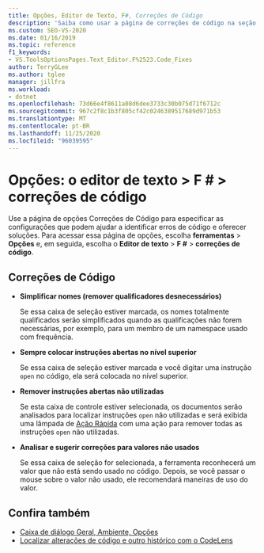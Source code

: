 ```yaml
---
title: Opções, Editor de Texto, F#, Correções de Código
description: 'Saiba como usar a página de correções de código na seção F # para especificar as configurações que podem ajudar a identificar erros de código e oferecer soluções.'
ms.custom: SEO-VS-2020
ms.date: 01/16/2019
ms.topic: reference
f1_keywords:
- VS.ToolsOptionsPages.Text_Editor.F%2523.Code_Fixes
author: TerryGLee
ms.author: tglee
manager: jillfra
ms.workload:
- dotnet
ms.openlocfilehash: 73d66e4f8611a08d6dee3733c30b075d71f6712c
ms.sourcegitcommit: 967c2f8c1b3f805cf42c0246389517689d971b53
ms.translationtype: MT
ms.contentlocale: pt-BR
ms.lasthandoff: 11/25/2020
ms.locfileid: "96039595"
---
```

# <a name="options-text-editor--f--code-fixes"></a>Opções: o editor de texto > F # > correções de código

Use a página de opções Correções de Código para especificar as configurações que podem ajudar a identificar erros de código e oferecer soluções. Para acessar essa página de opções, escolha **ferramentas**  >  **Opções** e, em seguida, escolha o **Editor de texto**  >  **F #**  >  **correções de código**.

## <a name="code-fixes"></a>Correções de Código

- **Simplificar nomes (remover qualificadores desnecessários)**

  Se essa caixa de seleção estiver marcada, os nomes totalmente qualificados serão simplificados quando as qualificações não forem necessárias, por exemplo, para um membro de um namespace usado com frequência.

- **Sempre colocar instruções abertas no nível superior**

  Se essa caixa de seleção estiver marcada e você digitar uma instrução `open` no código, ela será colocada no nível superior.

- **Remover instruções abertas não utilizadas**

  Se esta caixa de controle estiver selecionada, os documentos serão analisados ​​para localizar instruções `open` não utilizadas e será exibida uma lâmpada de [Ação Rápida](../quick-actions.md) com uma ação para remover todas as instruções `open` não utilizadas.

- **Analisar e sugerir correções para valores não usados**

  Se essa caixa de seleção for selecionada, a ferramenta reconhecerá um valor que não está sendo usado no código. Depois, se você passar o mouse sobre o valor não usado, ele recomendará maneiras de uso do valor.

## <a name="see-also"></a>Confira também

- [Caixa de diálogo Geral, Ambiente, Opções](../../ide/reference/general-environment-options-dialog-box.md)
- [Localizar alterações de código e outro histórico com o CodeLens](../../ide/find-code-changes-and-other-history-with-codelens.md)
